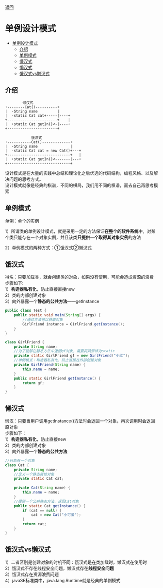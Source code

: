 <meta name="viewport" content="width=device-width, initial-scale=1.0, viewport-fit=cover">

[返回](面向对象编程.md)

# 单例设计模式

- [单例设计模式](#单例设计模式)
  - [介绍](#介绍)
  - [单例模式](#单例模式)
  - [饿汉式](#饿汉式)
  - [懒汉式](#懒汉式)
  - [饿汉式vs懒汉式](#饿汉式vs懒汉式)

## 介绍

```ditaa
        懒汉式
+--------Cat()----------+
|  -String name         |            
|  -static Cat cat+-----|----+
+-----------------------+    |
|  +static Cat getIn()<-|----+
+-----------------------+

            饿汉式
+-----------Cat()-------------+
|  -String name               |                  
|  -static Cat cat = new Cat()+---+
+-----------------------------+   |
|  +static Cat getIn()<-------|---+                  
+-----------------------------+
```
设计模式是在大量的实践中总结和理论化之后优选的代码结构，编程风格、以及解决问题的思考方式。  
设计模式就像是经典的棋谱，不同的棋局，我们用不同的棋谱，面去自己再思考摸索

## 单例模式
单例：单个的实例  

1）所谓类的单例设计模式，就是采用一定的方法保证**在整个的软件系统**中，对某个类只能存在一个对象实例，并且该类**只提供一个取得其对象实例**的方法

2）单例模式的两种方式：①饿汉式②懒汉式

## 饿汉式
得名：只要加载类，就会创建类的对象，如果没有使用，可能会造成资源的浪费
步骤如下:  
1）**构造器私有化**，防止直接直接new  
2）类的内部创建对象  
3）向外暴露一个**静态的公共方法**——getInstance  

```java
public class Test {
    public static void main(String[] args) {
        //通过方法可以获取对象
        GirlFriend instance = GirlFriend.getInstance();
    }
}
```
```java
class GirlFriend {
    private String name;
    //为了能够在静态方法中返回gf对象，需要将其修饰为static
    private static GirlFriend gf = new GirlFriend("小红");
    //单例模式：构造器私有化，防止直接在外部创建对象
    private GirlFriend(String name) {
        this.name = name;
    }
    public static GirlFriend getInstance() {
        return gf;
    }
}
```

## 懒汉式
懒汉：只要当用户调用getInstance()方法时会返回一个对象，再次调用时会返回原对象  
步骤如下：  
1）**构造器私有化**，防止直接new  
2）类的内部创建对象  
3）向外暴露一个**静态的公共方法**  

```java
//只能有一个对象
class Cat {
    private String name;
    //定义一个静态属性对象
    private static Cat cat;
    
    private Cat(String name) {
        this.name = name;
    }
    //提供一个公共静态方法，返回Cat对象
    public static Cat getInstance() {
        if (cat == null) {
            cat = new Cat("小可爱");
        }
        return cat;
    }
}
```


## 饿汉式vs懒汉式

1）二者区别是创建对象的时机不同：饿汉式是在类加载时，懒汉式在使用时  
2）饿汉式不存在线程安全问题，懒汉式存在**线程安全问题**  
3）饿汉式存在资源浪费问题  
4）javaSE标准类中，java.lang.Runtime就是经典的单例模式